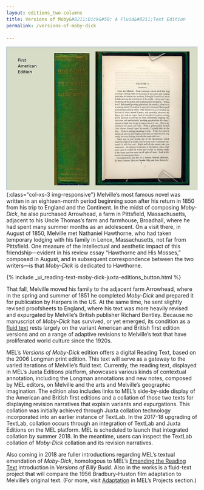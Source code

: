 ```yaml
---
layout: editions_two-columns
title: Versions of Moby&#8211;Dick&#58; A Fluid&#8211;Text Edition
permalink: /versions-of-moby-dick
 
---
```



![Young Melville](/images/what_is_md.jpg){:class="col-xs-3 img-responsive"} Melville’s most famous novel was written in an eighteen-month period beginning soon after his return in 1850 from his trip to England and the Continent. In the midst of composing _Moby-Dick_, he also purchased Arrowhead, a farm in Pittsfield, Massachusetts, adjacent to his Uncle Thomas’s farm and farmhouse, Broadhall, where he had spent many summer months as an adolescent. On a visit there, in August of 1850, Melville met Nathaniel Hawthorne, who had taken temporary lodging with his family in Lenox, Massachusetts, not far from Pittsfield. One measure of the intellectual and aesthetic impact of this friendship—evident in his review essay “Hawthorne and His Mosses,” composed in August, and in subsequent correspondence between the two writers—is that _Moby-Dick_ is dedicated to Hawthorne.

{% include _ui_reading-text-moby-dick-juxta-editions_button.html %}

That fall, Melville moved his family to the adjacent farm Arrowhead, where in the spring and summer of 1851 he completed  _Moby-Dick_  and prepared it for publication by Harpers in the US. At the same time, he sent slightly revised proofsheets to England, where his text was more heavily revised and expurgated by Melville’s British publisher Richard Bentley. Because no manuscript of  _Moby-Dick_  has survived, or yet emerged, its condition as a  [fluid text](/what-is-a-fluid-text.html)  rests largely on the variant American and British first edition versions and on a range of adaptive revisions to Melville’s text that have proliferated world culture since the 1920s.

MEL’s  _Versions of Moby-Dick_  edition offers a digital Reading Text, based on the 2006 Longman print edition. This text will serve as a gateway to the varied iterations of Melville’s fluid text. Currently, the reading text, displayed in MEL’s Juxta Editions platform, showcases various kinds of contextual annotation, including the Longman annotations and new notes, composed by MEL editors, on Melville and the arts and Melville’s geographic imagination. The edition also includes links to MEL’s side-by-side display of the American and British first editions and a collation of those two texts for displaying revision narratives that explain variants and expurgations. This collation was initially achieved through Juxta collation technology incorporated into an earlier instance of TextLab. In the 2017-18 upgrading of TextLab, collation occurs through an integration of TextLab and Juxta Editions on the MEL platform. MEL is scheduled to launch that integrated collation by summer 2018. In the meantime, users can inspect the TextLab collation of  _Moby-Dick_  collation and its revision narratives.

Also coming in 2018 are fuller introductions regarding MEL’s textual emendation of  _Moby-Dick_, homologous to MEL’s  [Emending the Reading Text](http://127.0.0.1:4000/emending-the-reading-text.html)  introduction in  _Versions of_  _Billy Budd_. Also in the works is a fluid-text project that will compare the 1956 Bradbury-Huston film adaptation to Melville’s original text. (For more, visit  [Adaptation](/adaptation.html) in MEL’s Projects section.)